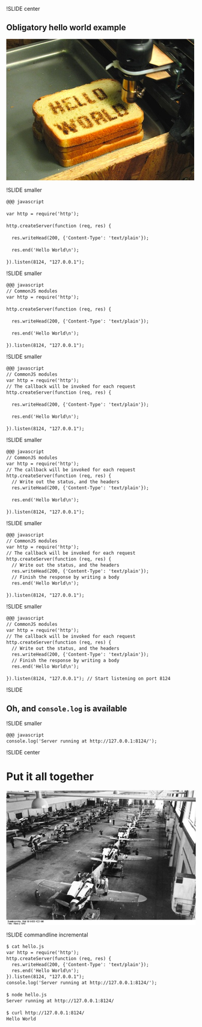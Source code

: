 !SLIDE center

## Obligatory hello world example

![Hello world](hello.jpg)

!SLIDE smaller

    @@@ javascript

    var http = require('http');

    http.createServer(function (req, res) {

      res.writeHead(200, {'Content-Type': 'text/plain'});

      res.end('Hello World\n');

    }).listen(8124, "127.0.0.1");

!SLIDE smaller

    @@@ javascript
    // CommonJS modules
    var http = require('http');

    http.createServer(function (req, res) {

      res.writeHead(200, {'Content-Type': 'text/plain'});

      res.end('Hello World\n');

    }).listen(8124, "127.0.0.1");

!SLIDE smaller

    @@@ javascript
    // CommonJS modules
    var http = require('http');
    // The callback will be invoked for each request
    http.createServer(function (req, res) {

      res.writeHead(200, {'Content-Type': 'text/plain'});

      res.end('Hello World\n');

    }).listen(8124, "127.0.0.1");

!SLIDE smaller

    @@@ javascript
    // CommonJS modules
    var http = require('http');
    // The callback will be invoked for each request
    http.createServer(function (req, res) {
      // Write out the status, and the headers
      res.writeHead(200, {'Content-Type': 'text/plain'});

      res.end('Hello World\n');

    }).listen(8124, "127.0.0.1");

!SLIDE smaller

    @@@ javascript
    // CommonJS modules
    var http = require('http');
    // The callback will be invoked for each request
    http.createServer(function (req, res) {
      // Write out the status, and the headers
      res.writeHead(200, {'Content-Type': 'text/plain'});
      // Finish the response by writing a body
      res.end('Hello World\n');

    }).listen(8124, "127.0.0.1");

!SLIDE smaller

    @@@ javascript
    // CommonJS modules
    var http = require('http');
    // The callback will be invoked for each request
    http.createServer(function (req, res) {
      // Write out the status, and the headers
      res.writeHead(200, {'Content-Type': 'text/plain'});
      // Finish the response by writing a body
      res.end('Hello World\n');

    }).listen(8124, "127.0.0.1"); // Start listening on port 8124

!SLIDE

## Oh, and `console.log` is available

!SLIDE smaller

    @@@ javascript
    console.log('Server running at http://127.0.0.1:8124/');

!SLIDE center

# Put it all together

![Assembly line](assembly.jpg)

!SLIDE commandline incremental

    $ cat hello.js
    var http = require('http');
    http.createServer(function (req, res) {
      res.writeHead(200, {'Content-Type': 'text/plain'});
      res.end('Hello World\n');
    }).listen(8124, "127.0.0.1");
    console.log('Server running at http://127.0.0.1:8124/');

    $ node hello.js
    Server running at http://127.0.0.1:8124/

    $ curl http://127.0.0.1:8124/
    Hello World
